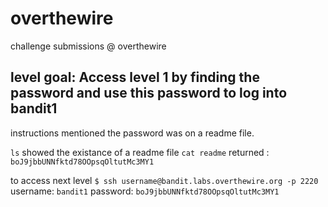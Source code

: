 # overthewire
 challenge submissions @ overthewire
 
## level goal: Access level 1 by finding the password and use this password to log into bandit1

instructions mentioned the password was on a readme file.

  `ls` showed the existance of a readme file
  `cat readme` returned : `boJ9jbbUNNfktd78OOpsqOltutMc3MY1`
  
  to access next level 
  `$ ssh username@bandit.labs.overthewire.org -p 2220`
  username: `bandit1`
  password: `boJ9jbbUNNfktd78OOpsqOltutMc3MY1`
